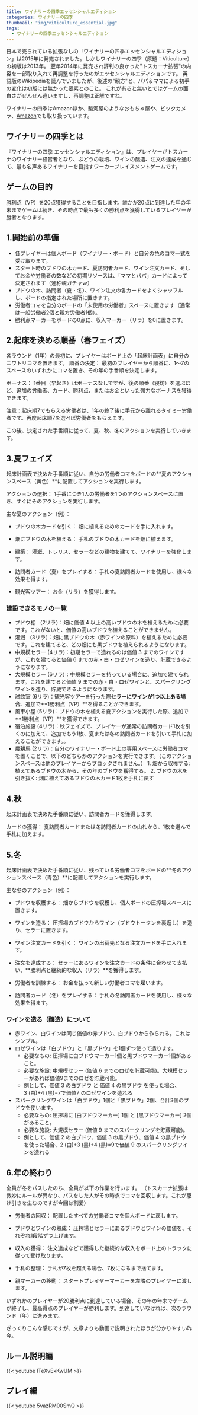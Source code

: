 ```yaml
---
title: ワイナリーの四季エッセンシャルエディション
categories: ワイナリーの四季
thumbnail: "img/viticulture_essential.jpg"
tags:
  - ワイナリーの四季エッセンシャルエディション
---
```


日本で売られている拡張なしの「ワイナリーの四季エッセンシャルエディション」は2015年に発売されました。しかしワイナリーの四季（原題：Viticulture）の初版は2013年。
翌年2014年に発売され評判の良かった"トスカーナ拡張"の内容を一部取り入れて再調整を行ったのがエッセンシャルエディションです。
英語版のWikipediaを読んでいましたが、後述の"親方"と、パパ＆ママによる初手の変化は初版には無かった要素とのこと。
これが有ると無いとではゲームの面白さがぜんぜん違いますし、再調整は正解ですね。

ワイナリーの四季はAmazonほか、駿河屋のようなおもちゃ屋や、ビックカメラ、[Amazon](https://amzn.asia/d/dc4fEbb)でも取り扱っています。

## ワイナリーの四季とは
『ワイナリーの四季 エッセンシャルエディション』は、プレイヤーがトスカーナのワイナリー経営者となり、ぶどうの栽培、ワインの醸造、注文の達成を通じて、最も名声あるワイナリーを目指すワーカープレイスメントゲームです。

## ゲームの目的
勝利点（VP）を20点獲得することを目指します。誰かが20点に到達した年の年末までゲームは続き、その時点で最も多くの勝利点を獲得しているプレイヤーが勝者となります。

## 1.開始前の準備

- 各プレイヤーは個人ボード（ワイナリー・ボード）と自分の色のコマ一式を受け取ります。
- スタート時のブドウの木カード、夏訪問者カード、ワイン注文カード、そしてお金や労働者の数などの初期リソースは、「ママとパパ」カードによって決定されます（通称親ガチャｗ）
- ブドウの木、訪問者（夏・冬）、ワイン注文の各カードをよくシャッフルし、ボードの指定された場所に置きます。
- 労働者コマを自分のボードの「未使用の労働者」スペースに置きます（通常は一般労働者2個と親方労働者1個）。
- 勝利点マーカーをボードの0点に、収入マーカー（リラ）を0に置きます。

## 2.起床を決める順番（春フェイズ）

各ラウンド（1年）の最初に、プレイヤーはボード上の「起床計画表」に自分のニワトリコマを置きます。
順番の決定： 最初のプレイヤーから順番に、1～7のスペースのいずれかにコマを置き、その年の手番順を決定します。

ボーナス： 1番目（早起き）はボーナスなしですが、後の順番（寝坊）を選ぶほど、追加の労働者、カード、勝利点、またはお金といった強力なボーナスを獲得できます。

注意：起床順7でもらえる労働者は、1年の終了後に手元から離れるタイミー労働者です。再度起床順7を選べば労働者をもらえます。

この後、決定された手番順に従って、夏、秋、冬のアクションを実行していきます。

## 3.夏フェイズ

起床計画表で決めた手番順に従い、自分の労働者コマをボードの**夏のアクションスペース（黄色）**に配置してアクションを実行します。

アクションの選択： 1手番につき1人の労働者を1つのアクションスペースに置き、すぐにそのアクションを実行します。

主な夏のアクション（例）：

- ブドウの木カードを引く： 畑に植えるためのカードを手に入れます。

- 畑にブドウの木を植える： 手札のブドウの木カードを畑に植えます。

- 建築： 灌漑、トレリス、セラーなどの建物を建てて、ワイナリーを強化します。

- 訪問者カード（夏）をプレイする： 手札の夏訪問者カードを使用し、様々な効果を得ます。

- 観光客ツアー： お金（リラ）を獲得します。

### 建設できるモノの一覧

- ブドウ棚 （2リラ）：畑に価値 4 以上の高いブドウの木を植えるために必要です。これがないと、価値の高いブドウを植えることができません。
- 灌漑 （3リラ）：畑に黒ブドウの木（赤ワインの原料）を植えるために必要です。これを建てると、どの畑にも黒ブドウを植えられるようになります。
- 中規模セラー (4リラ)：初期セラーで造れるのは価値 3 までのワインですが、これを建てると価値 6 までの赤・白・ロゼワインを造り、貯蔵できるようになります。
- 大規模セラー (6リラ)：中規模セラーを持っている場合に、追加で建てられます。これを建てると価値 9 までの赤・白・ロゼワインと、スパークリングワインを造り、貯蔵できるようになります。
- 試飲室 (6リラ)：観光客ツアーを行った際**セラーにワインが1つ以上ある場合**、追加で**1勝利点（VP）**を得ることができます。
- 風車小屋 (5リラ)：ブドウの木を植える夏アクションを実行した際、追加で**1勝利点（VP）**を獲得できます。
- 宿泊施設 (4リラ)：秋フェイズで、プレイヤーが通常の訪問者カード1枚を引くのに加えて、追加でもう1枚、夏または冬の訪問者カードを引いて手札に加えることができます。。
- 農耕馬 (2リラ)：自分のワイナリー・ボード上の専用スペースに労働者コマを置くことで、以下のどちらかのアクションを実行できます。（このアクションスペースは他のプレイヤーからブロックされません。） 1. 畑から収穫する: 植えてあるブドウの木から、その年のブドウを獲得する。 2. ブドウの木を引き抜く: 畑に植えてあるブドウの木カード1枚を手札に戻す

## 4.秋

起床計画表で決めた手番順に従い、訪問者カードを獲得します。

カードの獲得： 夏訪問者カードまたは冬訪問者カードの山札から、1枚を選んで手札に加えます。

## 5.冬

起床計画表で決めた手番順に従い、残っている労働者コマをボードの**冬のアクションスペース（青色）**に配置してアクションを実行します。

主な冬のアクション（例）：

- ブドウを収穫する： 畑からブドウを収穫し、個人ボードの圧搾場スペースに置きます。

- ワインを造る： 圧搾場のブドウからワイン（ブドウトークンを裏返し）を造り、セラーに置きます。

- ワイン注文カードを引く： ワインの出荷先となる注文カードを手に入れます。

- 注文を達成する： セラーにあるワインを注文カードの条件に合わせて支払い、**勝利点と継続的な収入（リラ）**を獲得します。

- 労働者を訓練する： お金を払って新しい労働者コマを雇います。

- 訪問者カード（冬）をプレイする： 手札の冬訪問者カードを使用し、様々な効果を得ます。

### ワインを造る（醸造）について

- 赤ワイン、白ワインは同じ価値の赤ブドウ、白ブドウから作られる。これはシンプル。
- ロゼワインは「白ブドウ」と「黒ブドウ」を1個ずつ使って造ります。
  - 必要なもの: 圧搾場に白ブドウマーカー1個と黒ブドウマーカー1個があること。
  - 必要な施設: 中規模セラー (価値 6 までのロゼを貯蔵可能)。大規模セラーがあれば価値9までのロゼを貯蔵可能。
  - 例として、価値 3 の白ブドウ と 価値 4 の黒ブドウ を使った場合、3 (白)+4 (黒)=7で価値7 のロゼワインを造れる
- スパークリングワインは「白ブドウ」1個と「黒ブドウ」2個、合計3個のブドウを使います。
  - 必要なもの: 圧搾場に [白ブドウマーカー] 1個 と [黒ブドウマーカー] 2個 があること。
  - 必要な施設: 大規模セラー (価値 9 までのスパークリングを貯蔵可能)。
  - 例として、価値 2 の白ブドウ、価値 3 の黒ブドウ、価値 4 の黒ブドウ を使った場合、2 (白)+3 (黒)+4 (黒)=9で価値 9 のスパークリングワインを造れる

## 6.年の終わり
全員が冬をパスしたのち、全員が以下の作業を行います。
（トスカーナ拡張は微妙にルールが異なり、パスをした人がその時点でコマを回収します。これが駆け引きを生むのですが今回は割愛）

- 労働者の回収： 配置したすべての労働者コマを個人ボードに戻します。

- ブドウとワインの熟成： 圧搾場とセラーにあるブドウとワインの価値を、それぞれ1段階ずつ上げます。

- 収入の獲得： 注文達成などで獲得した継続的な収入をボード上のトラックに従って受け取ります。

- 手札の整理： 手札が7枚を超える場合、7枚になるまで捨てます。

- 親マーカーの移動： スタートプレイヤーマーカーを左隣のプレイヤーに渡します。

いずれかのプレイヤーが20勝利点に到達している場合、その年の年末でゲームが終了し、最高得点のプレイヤーが勝利します。到達していなければ、次のラウンド（年）に進みます。



ざっくりこんな感じですが、文章よりも動画で説明されたほうが分かりやすい昨今。

## ルール説明編

{{< youtube lTeXvExKwUM >}}

## プレイ編

{{< youtube 5vazRM00SmQ >}}

